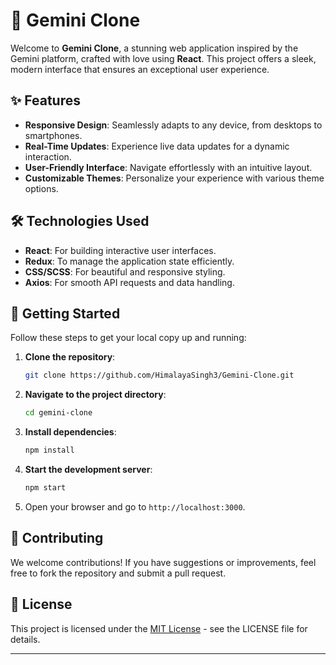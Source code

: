 # 🌌 Gemini Clone

Welcome to **Gemini Clone**, a stunning web application inspired by the Gemini platform, crafted with love using **React**. This project offers a sleek, modern interface that ensures an exceptional user experience.

## ✨ Features

- **Responsive Design**: Seamlessly adapts to any device, from desktops to smartphones.
- **Real-Time Updates**: Experience live data updates for a dynamic interaction.
- **User-Friendly Interface**: Navigate effortlessly with an intuitive layout.
- **Customizable Themes**: Personalize your experience with various theme options.

## 🛠 Technologies Used

- **React**: For building interactive user interfaces.
- **Redux**: To manage the application state efficiently.
- **CSS/SCSS**: For beautiful and responsive styling.
- **Axios**: For smooth API requests and data handling.

## 🚀 Getting Started

Follow these steps to get your local copy up and running:

1. **Clone the repository**:
   ```bash
   git clone https://github.com/HimalayaSingh3/Gemini-Clone.git
   ```

2. **Navigate to the project directory**:
   ```bash
   cd gemini-clone
   ```

3. **Install dependencies**:
   ```bash
   npm install
   ```

4. **Start the development server**:
   ```bash
   npm start
   ```

5. Open your browser and go to `http://localhost:3000`.

## 🤝 Contributing

We welcome contributions! If you have suggestions or improvements, feel free to fork the repository and submit a pull request.

## 📄 License

This project is licensed under the [MIT License](LICENSE) - see the LICENSE file for details.

---
